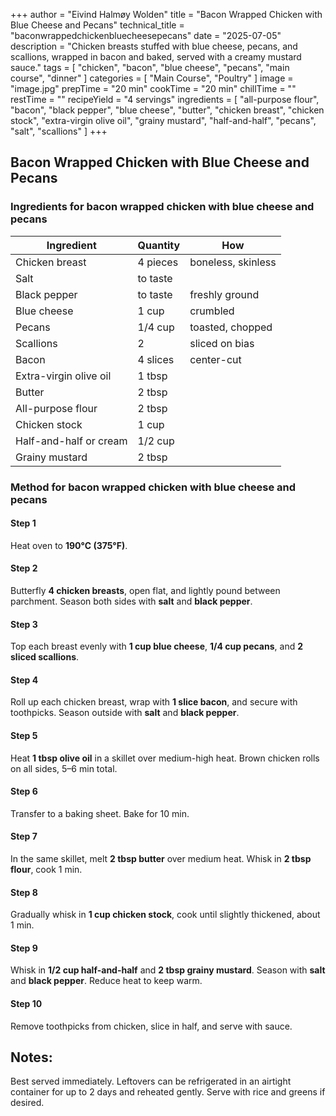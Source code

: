 +++
author = "Eivind Halmøy Wolden"
title = "Bacon Wrapped Chicken with Blue Cheese and Pecans"
technical_title = "baconwrappedchickenbluecheesepecans"
date = "2025-07-05"
description = "Chicken breasts stuffed with blue cheese, pecans, and scallions, wrapped in bacon and baked, served with a creamy mustard sauce."
tags = [
    "chicken",
    "bacon",
    "blue cheese",
    "pecans",
    "main course",
    "dinner"
]
categories = [
    "Main Course",
    "Poultry"
]
image = "image.jpg"
prepTime = "20 min"
cookTime = "20 min"
chillTime = ""
restTime = ""
recipeYield = "4 servings"
ingredients = [
    "all-purpose flour",
    "bacon",
    "black pepper",
    "blue cheese",
    "butter",
    "chicken breast",
    "chicken stock",
    "extra-virgin olive oil",
    "grainy mustard",
    "half-and-half",
    "pecans",
    "salt",
    "scallions"
]
+++

## Bacon Wrapped Chicken with Blue Cheese and Pecans

### Ingredients for bacon wrapped chicken with blue cheese and pecans

Ingredient | Quantity | How
---|---|---
Chicken breast | 4 pieces | boneless, skinless
Salt | to taste | 
Black pepper | to taste | freshly ground
Blue cheese | 1 cup | crumbled
Pecans | 1/4 cup | toasted, chopped
Scallions | 2 | sliced on bias
Bacon | 4 slices | center-cut
Extra-virgin olive oil | 1 tbsp | 
Butter | 2 tbsp | 
All-purpose flour | 2 tbsp | 
Chicken stock | 1 cup | 
Half-and-half or cream | 1/2 cup | 
Grainy mustard | 2 tbsp | 

### Method for bacon wrapped chicken with blue cheese and pecans

#### Step 1
Heat oven to **190°C (375°F)**.

#### Step 2
Butterfly **4 chicken breasts**, open flat, and lightly pound between parchment. Season both sides with **salt** and **black pepper**.

#### Step 3
Top each breast evenly with **1 cup blue cheese**, **1/4 cup pecans**, and **2 sliced scallions**.

#### Step 4
Roll up each chicken breast, wrap with **1 slice bacon**, and secure with toothpicks. Season outside with **salt** and **black pepper**.

#### Step 5
Heat **1 tbsp olive oil** in a skillet over medium-high heat. Brown chicken rolls on all sides, 5–6 min total.

#### Step 6
Transfer to a baking sheet. Bake for 10 min.

#### Step 7
In the same skillet, melt **2 tbsp butter** over medium heat. Whisk in **2 tbsp flour**, cook 1 min.

#### Step 8
Gradually whisk in **1 cup chicken stock**, cook until slightly thickened, about 1 min.

#### Step 9
Whisk in **1/2 cup half-and-half** and **2 tbsp grainy mustard**. Season with **salt** and **black pepper**. Reduce heat to keep warm.

#### Step 10
Remove toothpicks from chicken, slice in half, and serve with sauce.

## Notes:
Best served immediately. Leftovers can be refrigerated in an airtight container for up to 2 days and reheated gently. Serve with rice and greens if desired.